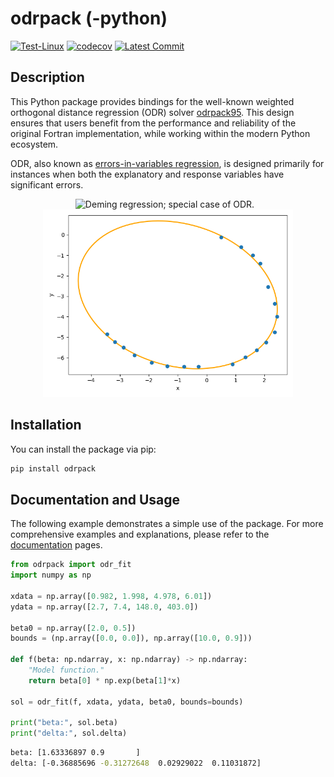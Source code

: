 # odrpack (-python)

[![Test-Linux](https://github.com/HugoMVale/odrpack-python/actions/workflows/test-linux.yml/badge.svg)](https://github.com/HugoMVale/odrpack-python/actions)
[![codecov](https://codecov.io/gh/HugoMVale/odrpack-python/graph/badge.svg?token=B9sFyJiweC)](https://codecov.io/gh/HugoMVale/odrpack-python)
[![Latest Commit](https://img.shields.io/github/last-commit/HugoMVale/odrpack-python)](https://img.shields.io/github/last-commit/HugoMVale/odrpack-python)

## Description

This Python package provides bindings for the well-known weighted orthogonal distance regression
(ODR) solver [odrpack95]. This design ensures that users benefit from the performance and reliability
of the original Fortran implementation, while working within the modern Python ecosystem.  

ODR, also known as [errors-in-variables regression], is designed primarily for instances when both
the explanatory and response variables have significant errors. 

<p align="center">
  <img src="https://upload.wikimedia.org/wikipedia/commons/thumb/8/81/Total_least_squares.svg/220px-Total_least_squares.svg.png" width="250" alt="Deming regression; special case of ODR." style="margin-right: 10px;">
  <img src="https://github.com/HugoMVale/odrpack-python/blob/main/docs/examples/ellipse.png" width="400" alt="Estimated ellipse parameters.">
</p>

[errors-in-variables regression]: https://en.wikipedia.org/wiki/Errors-in-variables_models
[odrpack95]: https://github.com/HugoMVale/odrpack95


## Installation

You can install the package via pip:

```sh
pip install odrpack
```

## Documentation and Usage

The following example demonstrates a simple use of the package. For more comprehensive examples and explanations, please refer to the [documentation](https://hugomvale.github.io/odrpack-python/) pages.

```py
from odrpack import odr_fit
import numpy as np

xdata = np.array([0.982, 1.998, 4.978, 6.01])
ydata = np.array([2.7, 7.4, 148.0, 403.0])

beta0 = np.array([2.0, 0.5])
bounds = (np.array([0.0, 0.0]), np.array([10.0, 0.9]))

def f(beta: np.ndarray, x: np.ndarray) -> np.ndarray:
    "Model function."
    return beta[0] * np.exp(beta[1]*x)

sol = odr_fit(f, xdata, ydata, beta0, bounds=bounds)

print("beta:", sol.beta)
print("delta:", sol.delta)
```

```sh
beta: [1.63336897 0.9       ]
delta: [-0.36885696 -0.31272648  0.02929022  0.11031872]
```
